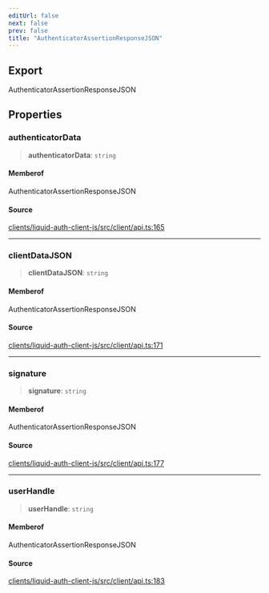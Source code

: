 ```yaml
---
editUrl: false
next: false
prev: false
title: "AuthenticatorAssertionResponseJSON"
---
```


## Export

AuthenticatorAssertionResponseJSON

## Properties

### authenticatorData

> **authenticatorData**: `string`

#### Memberof

AuthenticatorAssertionResponseJSON

#### Source

[clients/liquid-auth-client-js/src/client/api.ts:165](https://github.com/algorandfoundation/liquid-auth/blob/10c59840d062554c79d275cbb41957b40edae1ed/clients/liquid-auth-client-js/src/client/api.ts#L165)

***

### clientDataJSON

> **clientDataJSON**: `string`

#### Memberof

AuthenticatorAssertionResponseJSON

#### Source

[clients/liquid-auth-client-js/src/client/api.ts:171](https://github.com/algorandfoundation/liquid-auth/blob/10c59840d062554c79d275cbb41957b40edae1ed/clients/liquid-auth-client-js/src/client/api.ts#L171)

***

### signature

> **signature**: `string`

#### Memberof

AuthenticatorAssertionResponseJSON

#### Source

[clients/liquid-auth-client-js/src/client/api.ts:177](https://github.com/algorandfoundation/liquid-auth/blob/10c59840d062554c79d275cbb41957b40edae1ed/clients/liquid-auth-client-js/src/client/api.ts#L177)

***

### userHandle

> **userHandle**: `string`

#### Memberof

AuthenticatorAssertionResponseJSON

#### Source

[clients/liquid-auth-client-js/src/client/api.ts:183](https://github.com/algorandfoundation/liquid-auth/blob/10c59840d062554c79d275cbb41957b40edae1ed/clients/liquid-auth-client-js/src/client/api.ts#L183)
